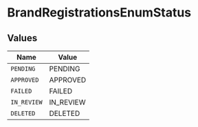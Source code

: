 # BrandRegistrationsEnumStatus


## Values

| Name        | Value       |
| ----------- | ----------- |
| `PENDING`   | PENDING     |
| `APPROVED`  | APPROVED    |
| `FAILED`    | FAILED      |
| `IN_REVIEW` | IN_REVIEW   |
| `DELETED`   | DELETED     |